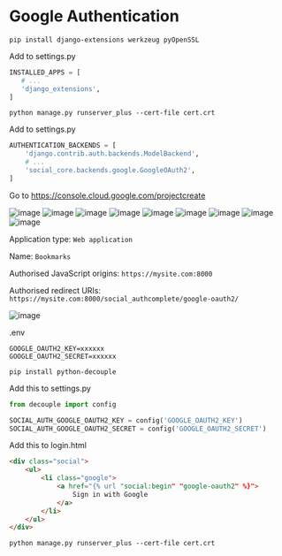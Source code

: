 # Google Authentication

```
pip install django-extensions werkzeug pyOpenSSL
```

Add to settings.py

```python
INSTALLED_APPS = [
   # ...
   'django_extensions',
]
```

```
python manage.py runserver_plus --cert-file cert.crt
```

Add to settings.py
```python
AUTHENTICATION_BACKENDS = [
    'django.contrib.auth.backends.ModelBackend',
    # ...
    'social_core.backends.google.GoogleOAuth2',
]
```

Go to https://console.cloud.google.com/projectcreate

![image](https://github.com/user-attachments/assets/dde2596f-c5bd-4e2a-beff-3198805bdfd5)
![image](https://github.com/user-attachments/assets/4a08f08d-387e-46bd-b1e6-f3634237655f)
![image](https://github.com/user-attachments/assets/8bc1c984-9570-4073-9956-050f34be574c)
![image](https://github.com/user-attachments/assets/0436f729-6b7a-4001-8a76-cf822df58fb0)
![image](https://github.com/user-attachments/assets/8b6197e8-d7ff-4e61-aed0-cca13239d6a1)
![image](https://github.com/user-attachments/assets/1fab68f5-8231-4fba-8025-285f16be6323)
![image](https://github.com/user-attachments/assets/31806ef6-0964-4d92-a6cc-3815427fa44c)
![image](https://github.com/user-attachments/assets/dcc74fe8-6753-49b7-9967-6f2203059e47)
![image](https://github.com/user-attachments/assets/af977290-5c61-4f92-b302-05a603c9843a)


Application type: `Web application`

Name: `Bookmarks`

Authorised JavaScript origins: `https://mysite.com:8000`

Authorised redirect URIs: `https://mysite.com:8000/social_authcomplete/google-oauth2/`

![image](https://github.com/user-attachments/assets/4adff384-8a6e-44d8-bed1-4315ae7d17d4)

.env
```env
GOOGLE_OAUTH2_KEY=xxxxxx
GOOGLE_OAUTH2_SECRET=xxxxxx
```

```
pip install python-decouple
```

Add this to settings.py
```python
from decouple import config

SOCIAL_AUTH_GOOGLE_OAUTH2_KEY = config('GOOGLE_OAUTH2_KEY')
SOCIAL_AUTH_GOOGLE_OAUTH2_SECRET = config('GOOGLE_OAUTH2_SECRET')
```

Add this to login.html
```html
<div class="social">
    <ul>
        <li class="google">
            <a href="{% url "social:begin" "google-oauth2" %}">
                Sign in with Google
            </a>
        </li>
    </ul>
</div>
```

```
python manage.py runserver_plus --cert-file cert.crt
```
